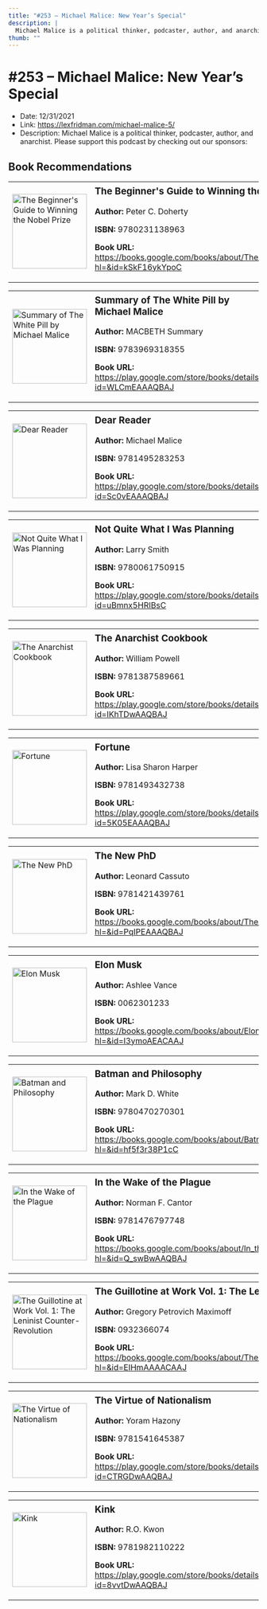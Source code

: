 ```yaml
---
title: "#253 – Michael Malice: New Year’s Special"
description: |
  Michael Malice is a political thinker, podcaster, author, and anarchist. Please support this podcast by checking out our sponsors:"
thumb: ""
---
```


# #253 – Michael Malice: New Year’s Special

  - Date: 12/31/2021
  - Link: https://lexfridman.com/michael-malice-5/
  - Description: Michael Malice is a political thinker, podcaster, author, and anarchist. Please support this podcast by checking out our sponsors:

## Book Recommendations

<table style="border: none;"><tr style="border: none;"><td style="border: none;"><img src="http://books.google.com/books/content?id=kSkF16ykYpoC&printsec=frontcover&img=1&zoom=1&edge=curl&source=gbs_api" alt="The Beginner's Guide to Winning the Nobel Prize" width="150" style="vertical-align: top;"></td><td style="border: none; vertical-align: top;"><h3 style='margin-top: 5'>The Beginner's Guide to Winning the Nobel Prize</h3><p><strong>Author:</strong> Peter C. Doherty</p><p><strong>ISBN:</strong> 9780231138963</p><p><strong>Book URL:</strong> <a href="https://books.google.com/books/about/The_Beginner_s_Guide_to_Winning_the_Nobe.html?hl=&id=kSkF16ykYpoC">https://books.google.com/books/about/The_Beginner_s_Guide_to_Winning_the_Nobe.html?hl=&id=kSkF16ykYpoC</a></p></td></tr></table>
<table style="border: none;"><tr style="border: none;"><td style="border: none;"><img src="http://books.google.com/books/content?id=WLCmEAAAQBAJ&printsec=frontcover&img=1&zoom=1&edge=curl&source=gbs_api" alt="Summary of The White Pill by Michael Malice" width="150" style="vertical-align: top;"></td><td style="border: none; vertical-align: top;"><h3 style='margin-top: 5'>Summary of The White Pill by Michael Malice</h3><p><strong>Author:</strong> MACBETH Summary</p><p><strong>ISBN:</strong> 9783969318355</p><p><strong>Book URL:</strong> <a href="https://play.google.com/store/books/details?id=WLCmEAAAQBAJ">https://play.google.com/store/books/details?id=WLCmEAAAQBAJ</a></p></td></tr></table>
<table style="border: none;"><tr style="border: none;"><td style="border: none;"><img src="http://books.google.com/books/content?id=Sc0vEAAAQBAJ&printsec=frontcover&img=1&zoom=1&edge=curl&source=gbs_api" alt="Dear Reader" width="150" style="vertical-align: top;"></td><td style="border: none; vertical-align: top;"><h3 style='margin-top: 5'>Dear Reader</h3><p><strong>Author:</strong> Michael Malice</p><p><strong>ISBN:</strong> 9781495283253</p><p><strong>Book URL:</strong> <a href="https://play.google.com/store/books/details?id=Sc0vEAAAQBAJ">https://play.google.com/store/books/details?id=Sc0vEAAAQBAJ</a></p></td></tr></table>
<table style="border: none;"><tr style="border: none;"><td style="border: none;"><img src="http://books.google.com/books/content?id=uBmnx5HRIBsC&printsec=frontcover&img=1&zoom=1&edge=curl&source=gbs_api" alt="Not Quite What I Was Planning" width="150" style="vertical-align: top;"></td><td style="border: none; vertical-align: top;"><h3 style='margin-top: 5'>Not Quite What I Was Planning</h3><p><strong>Author:</strong> Larry Smith</p><p><strong>ISBN:</strong> 9780061750915</p><p><strong>Book URL:</strong> <a href="https://play.google.com/store/books/details?id=uBmnx5HRIBsC">https://play.google.com/store/books/details?id=uBmnx5HRIBsC</a></p></td></tr></table>
<table style="border: none;"><tr style="border: none;"><td style="border: none;"><img src="http://books.google.com/books/content?id=IKhTDwAAQBAJ&printsec=frontcover&img=1&zoom=1&edge=curl&source=gbs_api" alt="The Anarchist Cookbook" width="150" style="vertical-align: top;"></td><td style="border: none; vertical-align: top;"><h3 style='margin-top: 5'>The Anarchist Cookbook</h3><p><strong>Author:</strong> William Powell</p><p><strong>ISBN:</strong> 9781387589661</p><p><strong>Book URL:</strong> <a href="https://play.google.com/store/books/details?id=IKhTDwAAQBAJ">https://play.google.com/store/books/details?id=IKhTDwAAQBAJ</a></p></td></tr></table>
<table style="border: none;"><tr style="border: none;"><td style="border: none;"><img src="http://books.google.com/books/content?id=5K05EAAAQBAJ&printsec=frontcover&img=1&zoom=1&edge=curl&source=gbs_api" alt="Fortune" width="150" style="vertical-align: top;"></td><td style="border: none; vertical-align: top;"><h3 style='margin-top: 5'>Fortune</h3><p><strong>Author:</strong> Lisa Sharon Harper</p><p><strong>ISBN:</strong> 9781493432738</p><p><strong>Book URL:</strong> <a href="https://play.google.com/store/books/details?id=5K05EAAAQBAJ">https://play.google.com/store/books/details?id=5K05EAAAQBAJ</a></p></td></tr></table>
<table style="border: none;"><tr style="border: none;"><td style="border: none;"><img src="http://books.google.com/books/content?id=PqIPEAAAQBAJ&printsec=frontcover&img=1&zoom=1&edge=curl&source=gbs_api" alt="The New PhD" width="150" style="vertical-align: top;"></td><td style="border: none; vertical-align: top;"><h3 style='margin-top: 5'>The New PhD</h3><p><strong>Author:</strong> Leonard Cassuto</p><p><strong>ISBN:</strong> 9781421439761</p><p><strong>Book URL:</strong> <a href="https://books.google.com/books/about/The_New_PhD.html?hl=&id=PqIPEAAAQBAJ">https://books.google.com/books/about/The_New_PhD.html?hl=&id=PqIPEAAAQBAJ</a></p></td></tr></table>
<table style="border: none;"><tr style="border: none;"><td style="border: none;"><img src="http://books.google.com/books/content?id=I3ymoAEACAAJ&printsec=frontcover&img=1&zoom=1&source=gbs_api" alt="Elon Musk" width="150" style="vertical-align: top;"></td><td style="border: none; vertical-align: top;"><h3 style='margin-top: 5'>Elon Musk</h3><p><strong>Author:</strong> Ashlee Vance</p><p><strong>ISBN:</strong> 0062301233</p><p><strong>Book URL:</strong> <a href="https://books.google.com/books/about/Elon_Musk.html?hl=&id=I3ymoAEACAAJ">https://books.google.com/books/about/Elon_Musk.html?hl=&id=I3ymoAEACAAJ</a></p></td></tr></table>
<table style="border: none;"><tr style="border: none;"><td style="border: none;"><img src="http://books.google.com/books/content?id=hf5f3r38P1cC&printsec=frontcover&img=1&zoom=1&edge=curl&source=gbs_api" alt="Batman and Philosophy" width="150" style="vertical-align: top;"></td><td style="border: none; vertical-align: top;"><h3 style='margin-top: 5'>Batman and Philosophy</h3><p><strong>Author:</strong> Mark D. White</p><p><strong>ISBN:</strong> 9780470270301</p><p><strong>Book URL:</strong> <a href="https://books.google.com/books/about/Batman_and_Philosophy.html?hl=&id=hf5f3r38P1cC">https://books.google.com/books/about/Batman_and_Philosophy.html?hl=&id=hf5f3r38P1cC</a></p></td></tr></table>
<table style="border: none;"><tr style="border: none;"><td style="border: none;"><img src="http://books.google.com/books/content?id=Q_swBwAAQBAJ&printsec=frontcover&img=1&zoom=1&edge=curl&source=gbs_api" alt="In the Wake of the Plague" width="150" style="vertical-align: top;"></td><td style="border: none; vertical-align: top;"><h3 style='margin-top: 5'>In the Wake of the Plague</h3><p><strong>Author:</strong> Norman F. Cantor</p><p><strong>ISBN:</strong> 9781476797748</p><p><strong>Book URL:</strong> <a href="https://books.google.com/books/about/In_the_Wake_of_the_Plague.html?hl=&id=Q_swBwAAQBAJ">https://books.google.com/books/about/In_the_Wake_of_the_Plague.html?hl=&id=Q_swBwAAQBAJ</a></p></td></tr></table>
<table style="border: none;"><tr style="border: none;"><td style="border: none;"><img src="http://books.google.com/books/content?id=EIHmAAAACAAJ&printsec=frontcover&img=1&zoom=1&source=gbs_api" alt="The Guillotine at Work Vol. 1: The Leninist Counter-Revolution" width="150" style="vertical-align: top;"></td><td style="border: none; vertical-align: top;"><h3 style='margin-top: 5'>The Guillotine at Work Vol. 1: The Leninist Counter-Revolution</h3><p><strong>Author:</strong> Gregory Petrovich Maximoff</p><p><strong>ISBN:</strong> 0932366074</p><p><strong>Book URL:</strong> <a href="https://books.google.com/books/about/The_Guillotine_at_Work_Vol_1_The_Leninis.html?hl=&id=EIHmAAAACAAJ">https://books.google.com/books/about/The_Guillotine_at_Work_Vol_1_The_Leninis.html?hl=&id=EIHmAAAACAAJ</a></p></td></tr></table>
<table style="border: none;"><tr style="border: none;"><td style="border: none;"><img src="http://books.google.com/books/content?id=CTRGDwAAQBAJ&printsec=frontcover&img=1&zoom=1&edge=curl&source=gbs_api" alt="The Virtue of Nationalism" width="150" style="vertical-align: top;"></td><td style="border: none; vertical-align: top;"><h3 style='margin-top: 5'>The Virtue of Nationalism</h3><p><strong>Author:</strong> Yoram Hazony</p><p><strong>ISBN:</strong> 9781541645387</p><p><strong>Book URL:</strong> <a href="https://play.google.com/store/books/details?id=CTRGDwAAQBAJ">https://play.google.com/store/books/details?id=CTRGDwAAQBAJ</a></p></td></tr></table>
<table style="border: none;"><tr style="border: none;"><td style="border: none;"><img src="http://books.google.com/books/content?id=8vvtDwAAQBAJ&printsec=frontcover&img=1&zoom=1&edge=curl&source=gbs_api" alt="Kink" width="150" style="vertical-align: top;"></td><td style="border: none; vertical-align: top;"><h3 style='margin-top: 5'>Kink</h3><p><strong>Author:</strong> R.O. Kwon</p><p><strong>ISBN:</strong> 9781982110222</p><p><strong>Book URL:</strong> <a href="https://play.google.com/store/books/details?id=8vvtDwAAQBAJ">https://play.google.com/store/books/details?id=8vvtDwAAQBAJ</a></p></td></tr></table>
